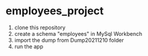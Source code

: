 # employees_project
1. clone this repository
2. create a schema "employees" in MySql Workbench
3. import the dump from Dump20211210 folder
4. run the app
